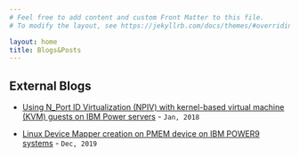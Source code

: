 ```yaml
---
# Feel free to add content and custom Front Matter to this file.
# To modify the layout, see https://jekyllrb.com/docs/themes/#overriding-theme-defaults

layout: home
title: Blogs&Posts
---
```


## External Blogs

*	[Using N_Port ID Virtualization (NPIV) with kernel-based virtual machine (KVM) guests on IBM Power servers](https://www.ibm.com/developerworks/library/l-npiv-kvm/) - `Jan, 2018`

*	[Linux Device Mapper creation on PMEM device on IBM POWER9 systems](https://developer.ibm.com/recipes/tutorials/howto-on-linux-volume-manager-lvm-creation-on-persistent-memory-device-on-ibm-power-9-systems/) - `Dec, 2019`

